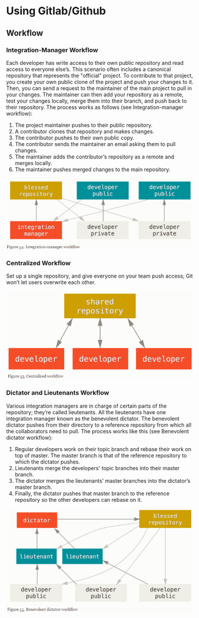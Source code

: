 # Using Gitlab/Github

## Workflow

### Integration-Manager Workflow

Each developer has write access to their own public repository and read access to everyone else’s. This scenario often includes a canonical repository that represents the "official" project. To contribute to that project, you create your own public clone of the project and push your changes to it. Then, you can send a request to the maintainer of the main project to pull in your changes. The maintainer can then add your repository as a remote, test your changes locally, merge them into their branch, and push back to their repository. The process works as follows (see Integration-manager workflow):

1. The project maintainer pushes to their public repository.
1. A contributor clones that repository and makes changes.
1. The contributor pushes to their own public copy.
1. The contributor sends the maintainer an email asking them to pull changes.
1. The maintainer adds the contributor’s repository as a remote and merges locally.
1. The maintainer pushes merged changes to the main repository.

![](figures/i_manager_workflow.PNG)

### Centralized Workflow

Set up a single repository, and give everyone on your team push access; Git won’t let users overwrite each other.

![](figures/c_workflow.PNG)

### Dictator and Lieutenants Workflow

Various integration managers are in charge of certain parts of the repository; they’re called lieutenants. All the lieutenants have one integration manager known as the benevolent dictator. The benevolent dictator pushes from their directory to a reference repository from which all the collaborators need to pull. The process works like this (see Benevolent dictator workflow):

1. Regular developers work on their topic branch and rebase their work on top of master. The master branch is that of the reference repository to which the dictator pushes.
1. Lieutenants merge the developers' topic branches into their master branch.
1. The dictator merges the lieutenants' master branches into the dictator’s master branch.
1. Finally, the dictator pushes that master branch to the reference repository so the other developers can rebase on it.

![](figures/b_workflow.PNG)

